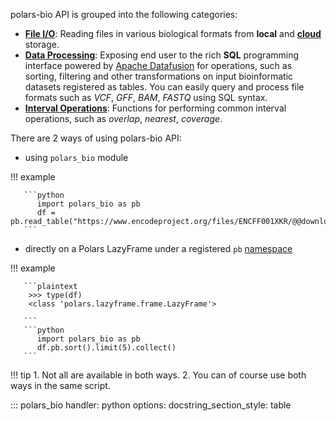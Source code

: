 polars-bio API is grouped into the following categories:

- **[File I/O](#polars_bio.data_input)**: Reading files in various biological formats from **local** and **[cloud](/polars-bio/features/#cloud-storage)** storage.
- **[Data Processing](#polars_bio.data_processing)**: Exposing end user to the rich **SQL** programming interface powered by [Apache Datafusion](https://datafusion.apache.org/user-guide/sql/index.html) for operations, such as sorting, filtering and other transformations on input bioinformatic datasets registered as tables. You can easily query and process file formats such as *VCF*, *GFF*, *BAM*, *FASTQ* using SQL syntax.
- **[Interval Operations](#polars_bio.range_operations)**: Functions for performing common interval operations, such as *overlap*, *nearest*, *coverage*.

There are 2 ways of using polars-bio API:

* using `polars_bio` module

!!! example

       ```python
          import polars_bio as pb
          df = pb.read_table("https://www.encodeproject.org/files/ENCFF001XKR/@@download/ENCFF001XKR.bed.gz",schema="bed9")
       ```

* directly on a Polars LazyFrame under a registered `pb` [namespace](https://docs.pola.rs/api/python/stable/reference/api/polars.api.register_lazyframe_namespace.html#polars.api.register_lazyframe_namespace)

!!! example

       ```plaintext
        >>> type(df)
        <class 'polars.lazyframe.frame.LazyFrame'>

       ```
       ```python
          import polars_bio as pb
          df.pb.sort().limit(5).collect()
       ```



!!! tip
    1. Not all are available in both ways.
    2. You can of course use both ways in the same script.

::: polars_bio
    handler: python
    options:
        docstring_section_style: table